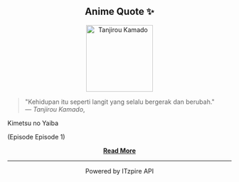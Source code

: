 <h2 align="center">Anime Quote ✨</h2>
<p align="center">
  <img src="https://otakotaku.com/asset/img/character/thumb/52x71/2024/12/tanjirou-kamado-67563696db4dbp.jpg" alt="Tanjirou Kamado" width="150"/>
</p>

> "Kehidupan itu seperti langit yang selalu bergerak dan berubah."  
— *Tanjirou Kamado*,  
<p>Kimetsu no Yaiba</p>  
(Episode Episode 1)

<p align="center">
  <a href="https://otakotaku.com/quote/view/2036/seperti-langit"><strong>Read More</strong></a>
</p>

---

<p align="center">Powered by ITzpire API</p>
